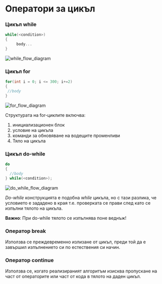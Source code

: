 # Оператори за цикъл


### Цикъл while

```c++
while(<condition>)
{
	 body...
}
```

![while_flow_diagram](https://www.tutorialspoint.com/cplusplus/images/cpp_while_loop.jpg)

### Цикъл for

```c++
for(int i = 0; i <= 300; i+=2)
{
 //body
}
```

![for_flow_diagram](https://www.tutorialspoint.com/cplusplus/images/cpp_for_loop.jpg)

Структурата на for-циклите включва:
1. инициализационен блок
2. условие на цикъла
3. команди за обновяване на водещите променливи
4. Тяло на цикъла

### Цикъл do-while

```c++
do
{
  //body
} while(<condition>);
```

![do_while_flow_diagram](https://www.tutorialspoint.com/cplusplus/images/cpp_do_while_loop.jpg)

_Do-while_ конструкцията е подобна _while_ цикъла, но с тази разлика, че условието е зададено в края т.е. проверката се прави след като се изпълни тялото на цикъла.

**Важно**: При do-while тялото се изпълнява поне веднъж!

### Оператор break
Използва се преждевременно излизане от цикъл, преди той да е завършил изпълнението си по естествения си начин.

### Оператор continue
Използва се, когато реализираният алгоритъм изисква пропускане на част от операторите или част от кода в тялото на даден цикъл.
